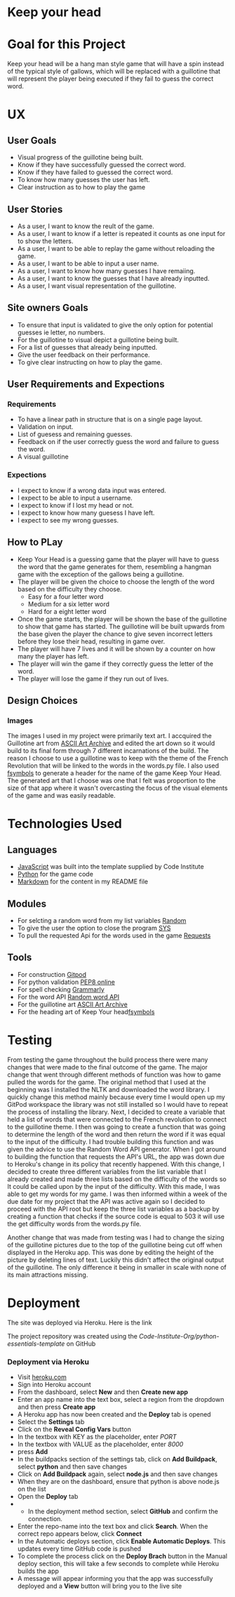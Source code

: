 # Keep your head

# Goal for  this Project
Keep your head will be a hang man style game that will have a spin instead of the typical style of gallows, which will be replaced with a guillotine that will represent the player being executed if they fail to guess the correct word.

# UX

## User Goals
* Visual progress of the guillotine being built.
* Know if they have successfully guessed the correct word.
* Know if they have failed to guessed the correct word.
* To know how many guesses the user has left.
* Clear instruction as to how to play the game

## User Stories
* As a user, I want to know the reult of the game.
* As a user, I want to know if a letter is repeated it counts as one input for to show the letters.
* As a user, I want to be able to replay the game without reloading the game.
* As a user, I want to be able to input a user name.
* As a user, I want to know how many guesses I have remaiing.
* As a user, I want to know the guesses that I have already inputted.
* As a user, I want visual representation of the guillotine.

## Site owners Goals
* To ensure that input is validated to give the only option for potential guesses ie letter, no numbers.
* For the guillotine to visual depict a guillotine being built.
* For a list of guesses that already being inputted.
* Give the user feedback on their performance.
* To give clear instructing on how to play the game.

## User Requirements and Expections

### Requirements
* To have a linear path in structure that is on a single page layout.
* Validation on input.
* List of guesess and remaining guesses.
* Feedback on if the user correctly guess the word and failure to guess the word.
* A visual guillotine

### Expections
* I expect to know if a wrong data input was entered. 
* I expect to be able to input a username.
* I expect to know if I lost my head or not.
* I expect to know how many guesess I have left.
* I expect to see my wrong guesses.

## How to PLay

* Keep Your Head is a guessing game that the player will have to guess the word that the game generates for them, resembling a hangman game with the exception of the gallows being a guillotine.
* The player will be given the choice to choose the length of the word based on the difficulty they choose.
    * Easy for a four letter word
    * Medium for a six letter word
    * Hard for a eight letter word
* Once the game starts, the player will be shown the base of the guillotine to show that game has started. The guillotine will be built upwards from the base given the player the chance to give seven incorrect letters before they lose their head, resulting in game over.
* The player will have 7 lives and it will be shown by a counter on how many the player has left.
* The player will win the game if they correctly guess the letter of the word.
* The player will lose the game if they run out of lives. 

## Design Choices

### Images

The images I used in my project were primarily text art. I accquired the Guillotine art from [ASCII Art Archive](https://www.asciiart.eu/weapons/guillotines "ASCII Art Archive") and edited the art down so it would build to its final form through 7 different incarnations of the build.  The reason I choose to use a guillotine was to keep with the theme of the French Revolution that will be linked to the words in the words.py file. I also used [fsymbols](https://fsymbols.com/generators/carty/) to generate a header for the name of the game Keep Your Head. The generated art that I choose was one that I felt was proportion to the size of that app where it wasn't overcasting the focus of the visual elements of the game and was easily readable. 

# Technologies Used

## Languages

* [JavaScript](https://en.wikipedia.org/wiki/JavaScript "JS") was built into the template supplied by Code Institute
* [Python](https://en.wikipedia.org/wiki/Python_(programming_language) "Python") for the game code
* [Markdown](https://en.wikipedia.org/wiki/Markdown) for the content in my README file

## Modules

* For selcting a random word from my list variables [Random](https://www.geeksforgeeks.org/python-random-module/)
* To give the user the option to close the program [SYS](https://www.geeksforgeeks.org/python-sys-module/)
* To pull the requested Api for the words used in the game [Requests](https://www.w3schools.com/python/module_requests.asp)

## Tools

* For construction [Gitpod](https://www.gitpod.io/ "Gitpod")
* For python validation [PEP8 online](https://pep8ci.herokuapp.com/ "PEP8")
* For spell checking [Grammarly](https://chrome.google.com/webstore/detail/grammarly-for-chrome/kbfnbcaeplbcioakkpcpgfkobkghlhen/related?hl=en "Grammarly")
* For the word API [Random word API](https://random-word-api.herokuapp.com/home "Random Word API")
* For the guillotine art [ASCII Art Archive](https://www.asciiart.eu/weapons/guillotines "ASCII Art Archive")
* For the heading art of Keep Your head[fsymbols](https://fsymbols.com/generators/carty/ "fsymbols")

# Testing

From testing the game throughout the build process there were many changes that were made to the final outcome of the game. The major change that went through different methods of function was how to game pulled the words for the game. The original method that I used at the beginning was I installed the NLTK and downloaded the word library. I quickly change this method mainly because every time I would open up my GitPod workspace the library was not still installed so I would have to repeat the process of installing the library. Next, I decided to create a variable that held a list of words that were connected to the French revolution to connect to the guillotine theme. I then was going to create a function that was going to determine the length of the word and then return the word if it was equal to the input of the difficulty. I had trouble building this function and was given the advice to use the Random Word API generator. When I got around to building the function that requests the API's URL, the app was down due to Heroku's change in its policy that recently happened. With this change, I decided to create three different variables from the list variable that I already created and made three lists based on the difficulty of the words so It could be called upon by the input of the difficulty. With this made, I was able to get my words for my game. I was then informed within a week of the due date for my project that the API was active again so I decided to proceed with the API root but keep the three list variables as a backup by creating a function that checks if the source code is equal to 503 it will use the get difficulty words from the words.py file.

Another change that was made from testing was I had to change the sizing of the guillotine pictures due to the top of the guillotine being cut off when displayed in the Heroku app. This was done by editing the height of the picture by deleting lines of text. Luckily this didn't affect the original output of the guillotine. The only difference it being in smaller in scale with none of its main attractions missing.



# Deployment

The site was deployed via Heroku. Here is the link 

The project repository was created using the *Code-Institute-Org/python-essentials-template* on GitHub

### Deployment via Heroku

* Visit [heroku.com](https://www.heroku.com/home "Heroku")
* Sign into Heroku account
* From the dashboard, select **New** and then **Create new app**
* Enter an app name into the text box, select a region from the dropdown and then press **Create app**
* A Heroku app has now been created and the **Deploy** tab is opened
* Select the **Settings** tab
* Click on the **Reveal Config Vars** button
* In the textbox with KEY as the placeholder, enter *PORT*
* In the textbox with VALUE as the placeholder, enter *8000*
* press **Add**
* In the buildpacks section of the settings tab, click on **Add Buildpack**, select **python** and then save changes
* Click on **Add Buildpack** again, select **node.js** and then save changes
* When they are on the dashboard, ensure that python is above node.js on the list
* Open the **Deploy** tab
* * In the deployment method section, select **GitHub** and confirm the connection.
* Enter the repo-name into the text box and click **Search**. When the correct repo appears below, click **Connect**
* In the Automatic deploys section, click **Enable Automatic Deploys**. This updates every time GitHub code is pushed
* To complete the process click on the **Deploy Brach** button in the Manual deploy section, this will take a few seconds to complete while Heroku builds the app
* A message will appear informing you that the app was successfully deployed and a **View** button will bring you to the live site
